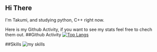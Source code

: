 ## Hi There
I'm Takumi, and studying python, C++ right now.

Here is my Github Activity, if you want to see my stats feel free to chech them out.
##Github Activity
[![Top Langs](https://github-readme-stats.vercel.app/api/top-langs/?username=asdasadajp
)](https://github.com/anuraghazra/github-readme-stats)

##Skills
<img alt="my skills" src="skillicons.dev/icons?i=js,html,css,python,cpp" />
